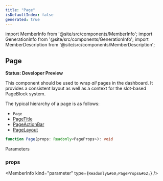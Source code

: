 ```yaml
---
title: "Page"
isDefaultIndex: false
generated: true
---
```

<!-- This file was generated from the Vendure source. Do not modify. Instead, re-run the "docs:build" script -->
import MemberInfo from '@site/src/components/MemberInfo';
import GenerationInfo from '@site/src/components/GenerationInfo';
import MemberDescription from '@site/src/components/MemberDescription';


## Page

<GenerationInfo sourceFile="packages/dashboard/src/lib/framework/layout-engine/page-layout.tsx" sourceLine="48" packageName="@vendure/dashboard" since="3.3.0" />

**Status: Developer Preview**

This component should be used to wrap _all_ pages in the dashboard. It provides
a consistent layout as well as a context for the slot-based PageBlock system.

The typical hierarchy of a page is as follows:
- `Page`
 - <a href='/reference/dashboard/components/page-title#pagetitle'>PageTitle</a>
 - <a href='/reference/dashboard/components/page-action-bar#pageactionbar'>PageActionBar</a>
 - <a href='/reference/dashboard/components/page-layout#pagelayout'>PageLayout</a>

```ts title="Signature"
function Page(props: Readonly<PageProps>): void
```
Parameters

### props

<MemberInfo kind="parameter" type={`Readonly&#60;PageProps&#62;`} />

